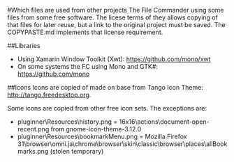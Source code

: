 #Which files are used from other projects
The File Commander using some files from some free software. The licese terms of they allows copying of that files for later reuse, but a link to the original project must be saved. The COPYPASTE.md implements that license requirement.

##Libraries
* Using Xamarin Window Toolkit (Xwt): https://github.com/mono/xwt
* On some systems the FC using Mono and GTK#: https://github.com/mono

##Icons
Icons are copied of made on base from Tango Icon Theme: http://tango.freedesktop.org.

Some icons are copied from other free icon sets. The exceptions are:

* pluginner\Resources\history.png = 16x16\actions\document-open-recent.png from gnome-icon-theme-3.12.0
* pluginner\Resources\bookmarkMenu.png = Mozilla Firefox 31\browser\omni.ja\chrome\browser\skin\classic\browser\places\allBookmarks.png (stolen temporary)